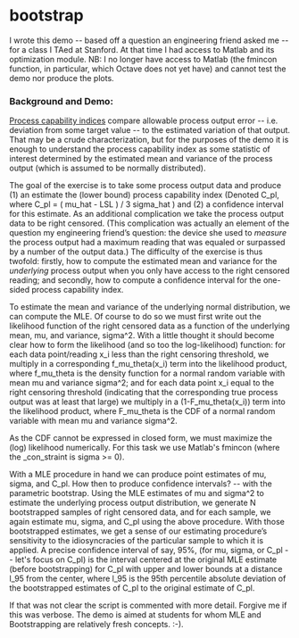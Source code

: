 # bootstrap

  I wrote this demo -- based off a question an engineering friend asked me -- for a class I TAed at Stanford. At that time I had access to Matlab and its optimization module. NB: I no longer have access to Matlab (the fmincon function, in particular, which Octave does not yet have) and cannot test the demo nor produce the plots.

### Background and Demo:

  [Process capability indices](http://en.wikipedia.org/wiki/Process_capability_index) compare allowable process output error -- i.e. deviation from some target value -- to the estimated variation of that output. That may be a crude characterization, but for the purposes of the demo it is enough to understand the process capability index as some statistic of interest determined by the estimated mean and variance of the process output (which is assumed to be normally distributed).

  The goal of the exercise is to take some process output data and produce (1) an estimate the (lower bound) process capability index (Denoted C_pl, where C_pl =  ( mu_hat - LSL ) / 3 sigma_hat ) and (2) a confidence interval for this estimate. As an additional complication we take the process output data to be right censored. (This complication was actually an element of the question my engineering friend’s question: the device she used to *measure* the process output had a maximum reading that was equaled or surpassed by a number of the output data.) The difficulty of the exercise is thus twofold: firstly, how to compute the estimated mean and variance for the *underlying* process output when you only have access to the right censored reading; and secondly, how to compute a confidence interval for the one-sided process capability index.
  
  To estimate the mean and variance of the underlying normal distribution, we can compute the MLE. Of course to do so we must first write out the likelihood function of the right censored data as a function of the underlying mean, mu, and variance, sigma^2. With a little thought it should become clear how to form the likelihood (and so too the log-likelihood) function: for each data point/reading x_i less than the right censoring threshold, we multiply in a corresponding f_mu_theta(x_i) term into the likelihood product, where f_mu_theta is the density function for a normal random variable with mean mu and variance sigma^2; and for each data point x_i equal to the right censoring threshold (indicating that the corresponding true process output was at least that large) we multiply in a (1-F_mu_theta(x_i)) term into the likelihood product, where F_mu_theta is the CDF of a normal random variable with mean mu and variance sigma^2.

  As the CDF cannot be expressed in closed form, we must maximize the (log) likelihood numerically. For this task we use Matlab's fmincon (where the _con_straint is sigma >= 0).

  With a MLE procedure in hand we can produce point estimates of mu, sigma, and C_pl. How then to produce confidence intervals? -- with the parametric bootstrap. Using the MLE estimates of mu and sigma^2 to estimate the underlying process output distribution, we generate N bootstrapped samples of right censored data, and for each sample, we again estimate mu, sigma, and C_pl using the above procedure. With those bootstrapped estimates, we get a sense of our estimating procedure’s sensitivity to the idiosyncracies of the particular sample to which it is applied. A precise confidence interval of say, 95%, (for mu, sigma, or C_pl -- let's focus on C_pl) is the interval centered at the original MLE estimate (before bootstrapping) for C_pl with upper and lower bounds at a distance l_95 from the center, where l_95 is the 95th percentile absolute deviation of the bootstrapped estimates of C_pl to the original estimate of C_pl.

  If that was not clear the script is commented with more detail. Forgive me if this was verbose. The demo is aimed at students for whom MLE and Bootstrapping are relatively fresh concepts. :-).
